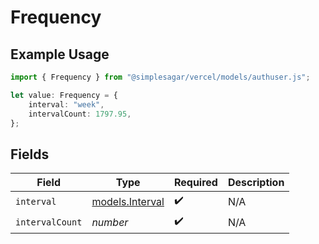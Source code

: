 # Frequency

## Example Usage

```typescript
import { Frequency } from "@simplesagar/vercel/models/authuser.js";

let value: Frequency = {
    interval: "week",
    intervalCount: 1797.95,
};
```

## Fields

| Field                                    | Type                                     | Required                                 | Description                              |
| ---------------------------------------- | ---------------------------------------- | ---------------------------------------- | ---------------------------------------- |
| `interval`                               | [models.Interval](../models/interval.md) | :heavy_check_mark:                       | N/A                                      |
| `intervalCount`                          | *number*                                 | :heavy_check_mark:                       | N/A                                      |